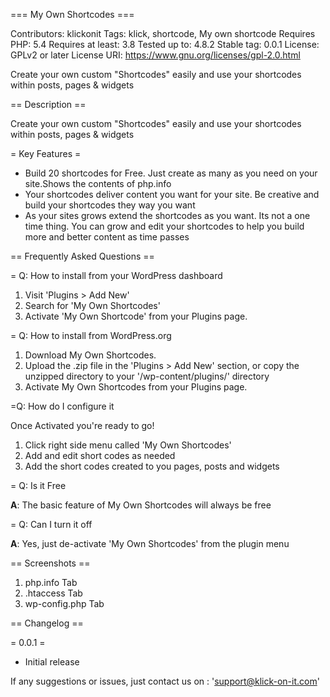 === My Own Shortcodes  ===

Contributors: klickonit
Tags: klick, shortcode, My own shortcode
Requires PHP: 5.4
Requires at least: 3.8
Tested up to: 4.8.2
Stable tag: 0.0.1
License: GPLv2 or later
License URI: https://www.gnu.org/licenses/gpl-2.0.html

Create your own custom "Shortcodes" easily and use your shortcodes within posts, pages & widgets

== Description ==

Create your own custom "Shortcodes" easily and use your shortcodes within posts, pages & widgets

= Key Features =

* Build 20 shortcodes for Free. Just create as many as you need on your site.Shows the contents of php.info
* Your shortcodes deliver content you want for your site. Be creative and build your shortcodes they way you want
* As your sites grows extend the shortcodes as you want. Its not a one time thing. You can grow and edit your shortcodes to help you build more and better content as time passes

== Frequently Asked Questions ==

= Q: How to install from your WordPress dashboard

1. Visit 'Plugins > Add New'
2. Search for 'My Own Shortcodes'
3. Activate 'My Own Shortcode' from your Plugins page.

= Q: How to install from WordPress.org

1. Download My Own Shortcodes.
2. Upload the .zip file in the 'Plugins > Add New' section, or copy the unzipped directory to your '/wp-content/plugins/' directory
3. Activate My Own Shortcodes from your Plugins page.

=Q: How do I configure it 

Once Activated you're ready to go!  

1. Click right side menu called 'My Own Shortcodes'
2. Add and edit short codes as needed
3. Add the short codes created to you pages, posts and widgets

= Q: Is it Free

**A**: The basic feature of My Own Shortcodes will always be free

= Q:  Can I turn it off

**A**: Yes, just de-activate 'My Own Shortcodes' from the plugin menu

== Screenshots ==

1. php.info Tab
2. .htaccess Tab
3. wp-config.php Tab

== Changelog ==

= 0.0.1 =
 * Initial release

 If any suggestions or issues, just contact us on : 'support@klick-on-it.com'
